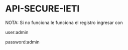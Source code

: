 # API-SECURE-IETI
NOTA:
Si no funciona le funciona el registro
ingresar con 

user:admin

password:admin
